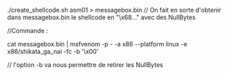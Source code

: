 ./create_shellcode.sh asm01 > messagebox.bin
// On fait en sorte d'obtenir dans messagebox.bin le shellcode en "\x68..." avec des NullBytes

//Commande :

cat messagebox.bin | msfvenom -p - -a x86 --platform linux -e x86/shikata_ga_nai -fc -b '\x00'

// l'option -b va nous permettre de retirer les NullBytes



